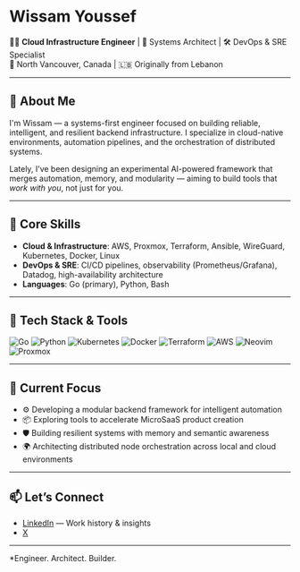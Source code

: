 # Wissam Youssef

👨‍💻 **Cloud Infrastructure Engineer** | 🧠 Systems Architect | 🛠️ DevOps & SRE Specialist  
📍 North Vancouver, Canada | 🇱🇧 Originally from Lebanon

---

## 👋 About Me

I'm Wissam — a systems-first engineer focused on building reliable, intelligent, and resilient backend infrastructure. I specialize in cloud-native environments, automation pipelines, and the orchestration of distributed systems.

Lately, I’ve been designing an experimental AI-powered framework that merges automation, memory, and modularity — aiming to build tools that *work with you*, not just for you.

---

## 🔧 Core Skills

- **Cloud & Infrastructure**: AWS, Proxmox, Terraform, Ansible, WireGuard, Kubernetes, Docker, Linux
- **DevOps & SRE**: CI/CD pipelines, observability (Prometheus/Grafana), Datadog,  high-availability architecture  
- **Languages**: Go (primary), Python, Bash  

---

## 🧰 Tech Stack & Tools

![Go](https://img.shields.io/badge/Go-00ADD8?style=flat-square&logo=go&logoColor=white)
![Python](https://img.shields.io/badge/Python-3776AB?style=flat-square&logo=python&logoColor=white)
![Kubernetes](https://img.shields.io/badge/Kubernetes-326CE5?style=flat-square&logo=kubernetes&logoColor=white)
![Docker](https://img.shields.io/badge/Docker-2496ED?style=flat-square&logo=docker&logoColor=white)
![Terraform](https://img.shields.io/badge/Terraform-7B42BC?style=flat-square&logo=terraform&logoColor=white)
![AWS](https://img.shields.io/badge/AWS-232F3E?style=flat-square&logo=amazon-aws&logoColor=white)
![Neovim](https://img.shields.io/badge/Neovim-57A143?style=flat-square&logo=neovim&logoColor=white)
![Proxmox](https://img.shields.io/badge/Proxmox-E57000?style=flat-square&logo=proxmox&logoColor=white)

---

## 🧪 Current Focus

- ⚙️ Developing a modular backend framework for intelligent automation  
- 📦 Exploring tools to accelerate MicroSaaS product creation  
- 🛡️ Building resilient systems with memory and semantic awareness  
- 🌍 Architecting distributed node orchestration across local and cloud environments

---

## 📫 Let’s Connect

- [LinkedIn](https://www.linkedin.com/in/wissamyoussef/) — Work history & insights
- [X](https://www.x.com/wissamcodes/)


---

*Engineer. Architect. Builder.  


